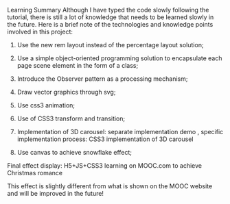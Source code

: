 Learning Summary
Although I have typed the code slowly following the tutorial, there is still a lot of knowledge that needs to be learned slowly in the future. Here is a brief note of the technologies and knowledge points involved in this project:

1. Use the new rem layout instead of the percentage layout solution;

2. Use a simple object-oriented programming solution to encapsulate each page scene element in the form of a class;

3. Introduce the Observer pattern as a processing mechanism;

4. Draw vector graphics through svg;

5. Use css3 animation;

6. Use of CSS3 transform and transition;

7. Implementation of 3D carousel: separate implementation demo , specific implementation process: CSS3 implementation of 3D carousel

8. Use canvas to achieve snowflake effect;

Final effect display: H5+JS+CSS3 learning on MOOC.com to achieve Christmas romance

This effect is slightly different from what is shown on the MOOC website and will be improved in the future!
